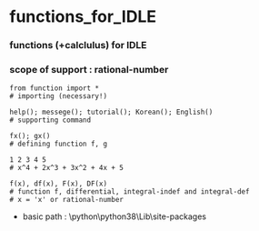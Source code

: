 # functions_for_IDLE
### functions (+calclulus) for IDLE


### scope of support : rational-number
```
from function import *
# importing (necessary!) 
```
```
help(); messege(); tutorial(); Korean(); English()
# supporting command
```
```
fx(); gx()
# defining function f, g
```
```
1 2 3 4 5 
# x^4 + 2x^3 + 3x^2 + 4x + 5
```
```
f(x), df(x), F(x), DF(x)
# function f, differential, integral-indef and integral-def
# x = 'x' or rational-number
```
- basic path : \python\python38\Lib\site-packages

